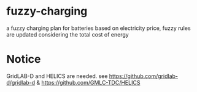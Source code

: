 # fuzzy-charging
a fuzzy charging plan for batteries based on electricity price, fuzzy rules are updated considering the total cost of energy

# Notice
GridLAB-D and HELICS are needed. see https://github.com/gridlab-d/gridlab-d & https://github.com/GMLC-TDC/HELICS
